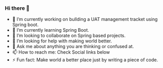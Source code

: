 ### Hi there 👋

- 🔭 I’m currently working on bullding a UAT management tracket using Spring boot.
- 🌱 I’m currently learning Spring Boot.
- 👯 I’m looking to collaborate on Spring based projects.
- 🤔 I’m looking for help with making world better.
- 💬 Ask me about anything you are thinking or confused at.
- 📫 How to reach me: Check Social links below
- ⚡ Fun fact: Make world a better place just by writing a piece of code.
